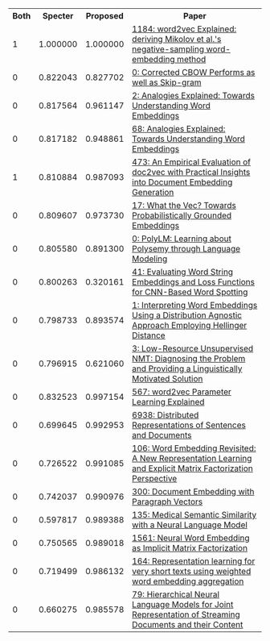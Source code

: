 <html><table><tr>
<th>Both</th>
<th>Specter</th>
<th>Proposed</th>
<th>Paper</th>
</tr>
<tr>
<td>1</td>
<td>1.000000</td>
<td>1.000000</td>
<td><a href="https://www.semanticscholar.org/paper/2012f32199adc88747d5a1b47c7b4ba1cb3cb995">1184: word2vec Explained: deriving Mikolov et al.'s negative-sampling word-embedding method</a></td>
</tr>
<tr>
<td>0</td>
<td>0.822043</td>
<td>0.827702</td>
<td><a href="https://www.semanticscholar.org/paper/e609bbdd47d5b6109ea7e2599eea84bd8e4b9936">0: Corrected CBOW Performs as well as Skip-gram</a></td>
</tr>
<tr>
<td>0</td>
<td>0.817564</td>
<td>0.961147</td>
<td><a href="https://www.semanticscholar.org/paper/677dfb804a7608624f988d16785a608cced790a6">2: Analogies Explained: Towards Understanding Word Embeddings</a></td>
</tr>
<tr>
<td>0</td>
<td>0.817182</td>
<td>0.948861</td>
<td><a href="https://www.semanticscholar.org/paper/5eef4b688bf1062596f6e973e2fc4f1b675f09e9">68: Analogies Explained: Towards Understanding Word Embeddings</a></td>
</tr>
<tr>
<td>1</td>
<td>0.810884</td>
<td>0.987093</td>
<td><a href="https://www.semanticscholar.org/paper/66d0c1a5933caa3e5f1e21d7cb676ca2bfab32ab">473: An Empirical Evaluation of doc2vec with Practical Insights into Document Embedding Generation</a></td>
</tr>
<tr>
<td>0</td>
<td>0.809607</td>
<td>0.973730</td>
<td><a href="https://www.semanticscholar.org/paper/720ad49010638bcf93de3a58689de84a047d3040">17: What the Vec? Towards Probabilistically Grounded Embeddings</a></td>
</tr>
<tr>
<td>0</td>
<td>0.805580</td>
<td>0.891300</td>
<td><a href="https://www.semanticscholar.org/paper/5ea131f148299adb97e36a2001b08c468b4bfff0">0: PolyLM: Learning about Polysemy through Language Modeling</a></td>
</tr>
<tr>
<td>0</td>
<td>0.800263</td>
<td>0.320161</td>
<td><a href="https://www.semanticscholar.org/paper/77d792f7fac0e67660a47f39a838ed30c3da2662">41: Evaluating Word String Embeddings and Loss Functions for CNN-Based Word Spotting</a></td>
</tr>
<tr>
<td>0</td>
<td>0.798733</td>
<td>0.893574</td>
<td><a href="https://www.semanticscholar.org/paper/fffc562b101e849133ede7ca8c3d6dad0b704a37">1: Interpreting Word Embeddings Using a Distribution Agnostic Approach Employing Hellinger Distance</a></td>
</tr>
<tr>
<td>0</td>
<td>0.796915</td>
<td>0.621060</td>
<td><a href="https://www.semanticscholar.org/paper/6a91f9be910600088ba4cd257ca38e796c271b66">3: Low-Resource Unsupervised NMT: Diagnosing the Problem and Providing a Linguistically Motivated Solution</a></td>
</tr>
<tr>
<td>0</td>
<td>0.832523</td>
<td>0.997154</td>
<td><a href="https://www.semanticscholar.org/paper/940e8c477f3e7ddb1d3aa2f216a38c8f9486e544">567: word2vec Parameter Learning Explained</a></td>
</tr>
<tr>
<td>0</td>
<td>0.699645</td>
<td>0.992953</td>
<td><a href="https://www.semanticscholar.org/paper/f527bcfb09f32e6a4a8afc0b37504941c1ba2cee">6938: Distributed Representations of Sentences and Documents</a></td>
</tr>
<tr>
<td>0</td>
<td>0.726522</td>
<td>0.991085</td>
<td><a href="https://www.semanticscholar.org/paper/cc14a56eb0361261f9294646a727dc853813c532">106: Word Embedding Revisited: A New Representation Learning and Explicit Matrix Factorization Perspective</a></td>
</tr>
<tr>
<td>0</td>
<td>0.742037</td>
<td>0.990976</td>
<td><a href="https://www.semanticscholar.org/paper/04ebd82c48a580476fc5acad61b8ee036f92f1f5">300: Document Embedding with Paragraph Vectors</a></td>
</tr>
<tr>
<td>0</td>
<td>0.597817</td>
<td>0.989388</td>
<td><a href="https://www.semanticscholar.org/paper/75e143e08b69b56b3c02e80f95ed4de7ffb9ffe8">135: Medical Semantic Similarity with a Neural Language Model</a></td>
</tr>
<tr>
<td>0</td>
<td>0.750565</td>
<td>0.989018</td>
<td><a href="https://www.semanticscholar.org/paper/f4c018bcc8ea707b83247866bdc8ccb87cd9f5da">1561: Neural Word Embedding as Implicit Matrix Factorization</a></td>
</tr>
<tr>
<td>0</td>
<td>0.719499</td>
<td>0.986132</td>
<td><a href="https://www.semanticscholar.org/paper/e398d9d7e090a8d6f906b5da59925da212f6bc51">164: Representation learning for very short texts using weighted word embedding aggregation</a></td>
</tr>
<tr>
<td>0</td>
<td>0.660275</td>
<td>0.985578</td>
<td><a href="https://www.semanticscholar.org/paper/c5dba6ade9795f6ba42a011b16929bcc34d4ca58">79: Hierarchical Neural Language Models for Joint Representation of Streaming Documents and their Content</a></td>
</tr>
</table></html>
